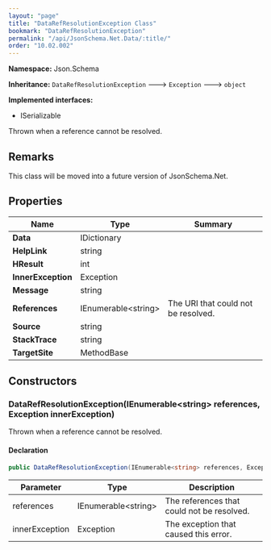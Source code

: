 ```yaml
---
layout: "page"
title: "DataRefResolutionException Class"
bookmark: "DataRefResolutionException"
permalink: "/api/JsonSchema.Net.Data/:title/"
order: "10.02.002"
---
```

**Namespace:** Json.Schema

**Inheritance:**
`DataRefResolutionException`
 🡒 
`Exception`
 🡒 
`object`

**Implemented interfaces:**

- ISerializable

Thrown when a reference cannot be resolved.

## Remarks

This class will be moved into a future version of JsonSchema.Net.

## Properties

| Name | Type | Summary |
|---|---|---|
| **Data** | IDictionary |  |
| **HelpLink** | string |  |
| **HResult** | int |  |
| **InnerException** | Exception |  |
| **Message** | string |  |
| **References** | IEnumerable\<string\> | The URI that could not be resolved. |
| **Source** | string |  |
| **StackTrace** | string |  |
| **TargetSite** | MethodBase |  |

## Constructors

### DataRefResolutionException(IEnumerable\<string\> references, Exception innerException)

Thrown when a reference cannot be resolved.

#### Declaration

```c#
public DataRefResolutionException(IEnumerable<string> references, Exception innerException)
```

| Parameter | Type | Description |
|---|---|---|
| references | IEnumerable\<string\> | The references that could not be resolved. |
| innerException | Exception | The exception that caused this error. |



